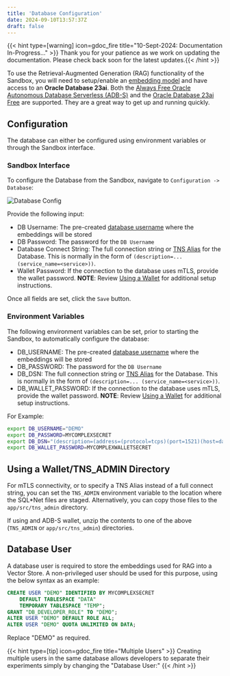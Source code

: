 ```yaml
---
title: 'Database Configuration'
date: 2024-09-10T13:57:37Z
draft: false
---
```


{{< hint type=[warning] icon=gdoc_fire title="10-Sept-2024: Documentation In-Progress..." >}}
Thank you for your patience as we work on updating the documentation. Please check back soon for the latest updates.{{< /hint >}}

To use the Retrieval-Augmented Generation (RAG) functionality of the Sandbox, you will need to setup/enable an [embedding model](model_config) and have access to an **Oracle Database 23ai**.  Both the [Always Free Oracle Autonomous Database Serverless (ADB-S)](https://docs.oracle.com/en/cloud/paas/autonomous-database/serverless/adbsb/autonomous-always-free.html) and the [Oracle Database 23ai Free](https://www.oracle.com/uk/database/free/get-started/) are supported.  They are a great way to get up and running quickly.

## Configuration

The database can either be configured using environment variables or through the Sandbox interface.

### Sandbox Interface

To configure the Database from the Sandbox, navigate to `Configuration -> Database`:

![Database Config](../images/db_config.png)

Provide the following input:
- DB Username: The pre-created [database username](#database-user) where the embeddings will be stored
- DB Password: The password for the `DB Username`
- Database Connect String: The full connection string or [TNS Alias](#using-a-wallettns_admin-directory) for the Database.  This is normally in the form of `(description=... (service_name=<service>))`.
- Wallet Password: If the connection to the database uses mTLS, provide the wallet password.  **NOTE**: Review [Using a Wallet](#using-a-wallettns_admin-directory) for additional setup instructions.

Once all fields are set, click the `Save` button.

### Environment Variables

The following environment variables can be set, prior to starting the Sandbox, to automatically configure the database:

- DB_USERNAME: The pre-created [database username](#database-user) where the embeddings will be stored
- DB_PASSWORD: The password for the `DB Username`
- DB_DSN: The full connection string or [TNS Alias](#using-a-wallettns_admin-directory) for the Database.  This is normally in the form of `(description=... (service_name=<service>))`.
- DB_WALLET_PASSWORD: If the connection to the database uses mTLS, provide the wallet password.  **NOTE**: Review [Using a Wallet](#using-a-wallettns_admin-directory) for additional setup instructions.

For Example:

```bash
export DB_USERNAME="DEMO"
export DB_PASSWORD=MYCOMPLEXSECRET
export DB_DSN="(description=(address=(protocol=tcps)(port=1521)(host=database.host.com))(connect_data=(service_name=SANDBOXDB)))"
export DB_WALLET_PASSWORD=MYCOMPLEXWALLETSECRET
```

## Using a Wallet/TNS_ADMIN Directory

For mTLS connectivity, or to specify a TNS Alias instead of a full connect string, you can set the `TNS_ADMIN` environment variable to the location where the SQL*Net files are staged.  Alternatively, you can copy those files to the `app/src/tns_admin` directory.

If using and ADB-S wallet, unzip the contents to one of the above (`TNS_ADMIN` or `app/src/tns_admin`) directories.

## Database User

A database user is required to store the embeddings used for RAG into a Vector Store. A non-privileged user should be used for this purpose, using the below syntax as an example:

```sql
CREATE USER "DEMO" IDENTIFIED BY MYCOMPLEXSECRET
    DEFAULT TABLESPACE "DATA"
    TEMPORARY TABLESPACE "TEMP";
GRANT "DB_DEVELOPER_ROLE" TO "DEMO";
ALTER USER "DEMO" DEFAULT ROLE ALL;
ALTER USER "DEMO" QUOTA UNLIMITED ON DATA;
```

Replace "DEMO" as required.

{{< hint type=[tip] icon=gdoc_fire title="Multiple Users" >}}
Creating multiple users in the same database allows developers to separate their experiments simply by changing the "Database User:"
{{< /hint >}}
